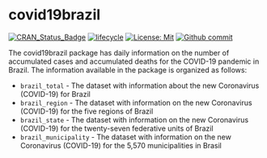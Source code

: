 
<!-- README.md is generated from README.Rmd. Please edit that fiel -->

# covid19brazil

<!--badges: start -->

[![CRAN_Status_Badge](https://www.r-pkg.org/badges/version/covid19brazil)](https://cran.r-project.org/package=covid19brazil)
[![lifecycle](https://img.shields.io/badge/lifecycle-experimental-orange.svg)](https://lifecycle.r-lib.org/articles/stages.html)
[![License:
Mit](https://img.shields.io/badge/License-MIT-blue.svg)](https://opensource.org/licenses/MIT)
[![Github
commit](https://img.shields.io/github/last-commit/AlexandreLoures/covid19brazil)](https://github.com/covid19r/covid19brazil/commit/master)
<!-- badges: end -->

The covid19brazil package has daily information on the number of
accumulated cases and accumulated deaths for the COVID-19 pandemic in
Brazil. The information available in the package is organized as
follows:

-   `brazil_total` - The dataset with information about the new
    Coronavirus (COVID-19) for Brazil
-   `brazil_region` - The dataset with information on the new
    Coronavirus (COVID-19) for the five regions of Brazil
-   `brazil_state` - The dataset with information on the new Coronavirus
    (COVID-19) for the twenty-seven federative units of Brazil
-   `brazil_municipality` - The dataset with information on the new
    Coronavirus (COVID-19) for the 5,570 municipalities in Brasil
